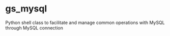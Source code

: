 gs_mysql
========

Python shell class to facilitate and manage common operations with MySQL through MySQL connection
